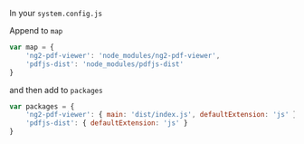 In your ```system.config.js```

Append to ```map```

```js
var map = {
    'ng2-pdf-viewer': 'node_modules/ng2-pdf-viewer',
    'pdfjs-dist': 'node_modules/pdfjs-dist'
}
```

and then add to ```packages```

```js
var packages = {
    'ng2-pdf-viewer': { main: 'dist/index.js', defaultExtension: 'js' },
    'pdfjs-dist': { defaultExtension: 'js' }
}
```
